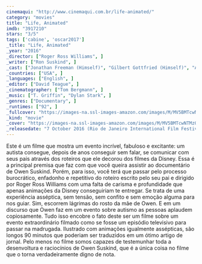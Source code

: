 ```yaml
---
cinemaqui: "http://www.cinemaqui.com.br/life-animated/"
category: "movies"
title: "Life, Animated"
imdb: "3917210"
stars: "3/5"
tags: ['cabine', 'oscar2017']
_title: "Life, Animated"
_year: "2016"
_director: ["Roger Ross Williams", ]
_writer: ["Ron Suskind", ]
_cast: ["Jonathan Freeman (Himself)", "Gilbert Gottfried (Himself)", "Alan Rosenblatt (Himself)", "Owen Suskind (Himself)", "Ron Suskind (Himself)", ]
_countries: ["USA", ]
_languages: ["English", ]
_editor: ["David Teague", ]
_cinematographer: ["Tom Bergmann", ]
_music: ["T. Griffin", "Dylan Stark", ]
_genres: ["Documentary", ]
_runtimes: ["92", ]
_fullcover: "https://images-na.ssl-images-amazon.com/images/M/MV5BMTcwNTMzODI4Nl5BMl5BanBnXkFtZTgwMjM2NTQxOTE@.jpg"
_kind: "movie"
_cover: "https://images-na.ssl-images-amazon.com/images/M/MV5BMTcwNTMzODI4Nl5BMl5BanBnXkFtZTgwMjM2NTQxOTE@._V1._SX97_SY140_.jpg"
_releasedate: "7 October 2016 (Rio de Janeiro International Film Festival)"
---
```

Este é um filme que mostra um evento incrível, fabuloso e excitante: um autista consegue, depois de anos conseguir sem falar, se comunicar com seus pais através dos roteiros que ele decorou dos filmes da Disney. Essa é a principal premisa que faz com que você queira assistir ao documentário de Owen Suskind. Porém, para isso, você terá que passar pelo processo burocrático, enfadonho e repetitivo do roteiro escrito pelo seu pai e dirigido por Roger Ross Williams com uma falta de carisma e profundidade que apenas animações da Disney conseguiriam te entregar. Se trata de uma experiência asséptica, sem tensão, sem confito e sem emoção alguma para nos guiar. Sim, escorrem lágrimas do rosto da mãe de Owen. E em um discurso que Owen faz em um evento sobre autismo as pessoas aplaudem copiosamente. Tudo isso encobre o fato deste ser um filme sobre um evento extraordinário filmado como se fosse um episódio televisivo para passar na madrugada. Ilustrado com animações igualmente assépticas, são longos 90 minutos que poderiam ser traduzidos em um ótimo artigo de jornal. Pelo menos no filme somos capazes de testemunhar toda a desenvoltura e raciocínios de Owen Suskind, que é a única coisa no filme que o torna verdadeiramente digno de nota.
